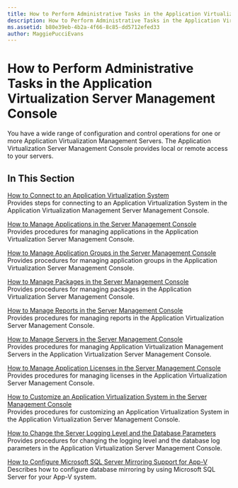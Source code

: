 ```yaml
---
title: How to Perform Administrative Tasks in the Application Virtualization Server Management Console
description: How to Perform Administrative Tasks in the Application Virtualization Server Management Console
ms.assetid: b80e39eb-4b2a-4f66-8c85-dd5712efed33
author: MaggiePucciEvans
---
```


# How to Perform Administrative Tasks in the Application Virtualization Server Management Console


You have a wide range of configuration and control operations for one or more Application Virtualization Management Servers. The Application Virtualization Server Management Console provides local or remote access to your servers.

## In This Section


<a href="" id="how-to-connect-to-an-application-virtualization-system"></a>[How to Connect to an Application Virtualization System](how-to-connect-to-an-application-virtualization-system.md)  
Provides steps for connecting to an Application Virtualization System in the Application Virtualization Management Server Management Console.

<a href="" id="how-to-manage-applications-in-the-server-management-console"></a>[How to Manage Applications in the Server Management Console](how-to-manage-applications-in-the-server-management-console.md)  
Provides procedures for managing applications in the Application Virtualization Server Management Console.

<a href="" id="how-to-manage-application-groups-in-the-server-management-console"></a>[How to Manage Application Groups in the Server Management Console](how-to-manage-application-groups-in-the-server-management-console.md)  
Provides procedures for managing application groups in the Application Virtualization Server Management Console.

<a href="" id="how-to-manage-packages-in-the-server-management-console"></a>[How to Manage Packages in the Server Management Console](how-to-manage-packages-in-the-server-management-console.md)  
Provides procedures for managing packages in the Application Virtualization Server Management Console.

<a href="" id="how-to-manage-reports-in-the-server-management-console"></a>[How to Manage Reports in the Server Management Console](how-to-manage-reports-in-the-server-management-console.md)  
Provides procedures for managing reports in the Application Virtualization Server Management Console.

<a href="" id="how-to-manage-servers-in-the-server-management-console"></a>[How to Manage Servers in the Server Management Console](how-to-manage-servers-in-the-server-management-console.md)  
Provides procedures for managing Application Virtualization Management Servers in the Application Virtualization Server Management Console.

<a href="" id="how-to-manage-application-licenses-in-the-server-management-console"></a>[How to Manage Application Licenses in the Server Management Console](how-to-manage-application-licenses-in-the-server-management-console.md)  
Provides procedures for managing licenses in the Application Virtualization Server Management Console.

<a href="" id="how-to-customize-an-application-virtualization-system-in-the-server-management-console"></a>[How to Customize an Application Virtualization System in the Server Management Console](how-to-customize-an-application-virtualization-system-in-the-server-management-console.md)  
Provides procedures for customizing an Application Virtualization System in the Application Virtualization Server Management Console.

<a href="" id="how-to-change-the-server-logging-level-and-the-database-parameters"></a>[How to Change the Server Logging Level and the Database Parameters](how-to-change-the-server-logging-level-and-the-database-parameters.md)  
Provides procedures for changing the logging level and the database log parameters in the Application Virtualization Server Management Console.

<a href="" id="how-to-configure-microsoft-sql-server-mirroring-support-for-app-v"></a>[How to Configure Microsoft SQL Server Mirroring Support for App-V](how-to-configure-microsoft-sql-server-mirroring-support-for-app-v.md)  
Describes how to configure database mirroring by using Microsoft SQL Server for your App-V system.

 

 






